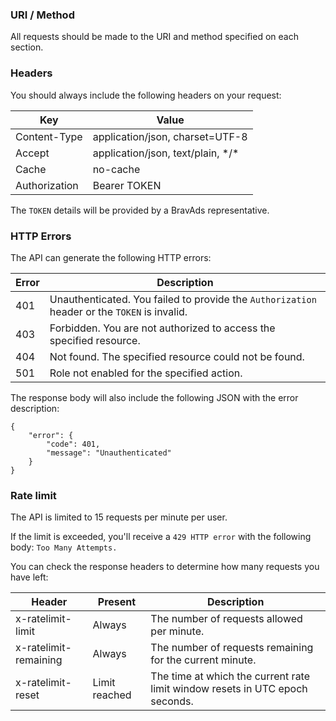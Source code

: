 ### URI / Method

All requests should be made to the URI and method specified on each section. 

### Headers

You should always include the following headers on your request:

Key           | Value
------------- | ---------------------------------
Content-Type  | application/json, charset=UTF-8
Accept        | application/json, text/plain, \*/\*
Cache         | no-cache
Authorization | Bearer TOKEN

The `TOKEN` details will be provided by a BravAds representative. 

### HTTP Errors

The API can generate the following HTTP errors:

Error | Description
------| --------------------------------------------------------------------------------------------
401   | Unauthenticated. You failed to provide the `Authorization` header or the `TOKEN` is invalid.
403   | Forbidden. You are not authorized to access the specified resource.
404   | Not found. The specified resource could not be found.
501   | Role not enabled for the specified action.

The response body will also include the following JSON with the error description:

```
{
    "error": {
        "code": 401,
        "message": "Unauthenticated"
    }
}
```

### Rate limit

The API is limited to 15 requests per minute per user.

If the limit is exceeded, you'll receive a `429 HTTP error` with the following body: `Too Many Attempts.`

You can check the response headers to determine how many requests you have left:

Header                | Present       | Description
--------------------- | ------------- | ----------------------------------------------------------------------------
x-ratelimit-limit     | Always        | The number of requests allowed per minute.
x-ratelimit-remaining | Always        | The number of requests remaining for the current minute.
x-ratelimit-reset     | Limit reached | The time at which the current rate limit window resets in UTC epoch seconds.
